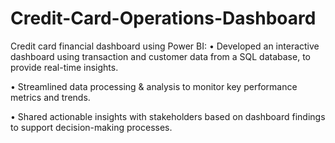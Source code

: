 # Credit-Card-Operations-Dashboard

Credit card financial dashboard using Power BI:
• Developed an interactive dashboard using
transaction and customer data from a SQL database,
to provide real-time insights.

• Streamlined data processing & analysis to monitor
key performance metrics and trends.

• Shared actionable insights with stakeholders based
on dashboard findings to support decision-making
processes.
